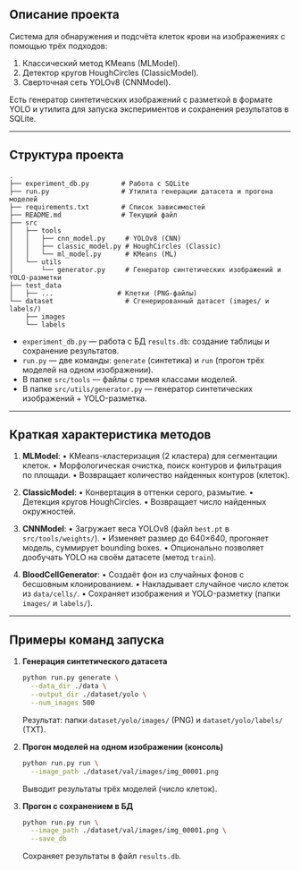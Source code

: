 ## Описание проекта

Система для обнаружения и подсчёта клеток крови на изображениях с помощью трёх подходов:

1. Классический метод KMeans (MLModel).
2. Детектор кругов HoughCircles (ClassicModel).
3. Сверточная сеть YOLOv8 (CNNModel).

Есть генератор синтетических изображений с разметкой в формате YOLO и утилита для запуска экспериментов и сохранения результатов в SQLite.

---

## Структура проекта

```
.
├── experiment_db.py        # Работа с SQLite
├── run.py                  # Утилита генерации датасета и прогона моделей
├── requirements.txt        # Список зависимостей
├── README.md               # Текущий файл
├── src
│   ├── tools
│   │   ├── cnn_model.py     # YOLOv8 (CNN)
│   │   ├── classic_model.py # HoughCircles (Classic)
│   │   └── ml_model.py      # KMeans (ML)
│   └── utils
│       └── generator.py     # Генератор синтетических изображений и YOLO-разметки
├── test_data
│   ├── ...                # Клетки (PNG-файлы)
└── dataset                  # Сгенерированный датасет (images/ и labels/)
    ├── images
    └── labels
```

* `experiment_db.py` — работа с БД `results.db`: создание таблицы и сохранение результатов.
* `run.py` — две команды: `generate` (синтетика) и `run` (прогон трёх моделей на одном изображении).
* В папке `src/tools` — файлы с тремя классами моделей.
* В папке `src/utils/generator.py` — генератор синтетических изображений + YOLO-разметка.

---

## Краткая характеристика методов

1. **MLModel**:
   • KMeans-кластеризация (2 кластера) для сегментации клеток.
   • Морфологическая очистка, поиск контуров и фильтрация по площади.
   • Возвращает количество найденных контуров (клеток).

2. **ClassicModel**:
   • Конвертация в оттенки серого, размытие.
   • Детекция кругов HoughCircles.
   • Возвращает число найденных окружностей.

3. **CNNModel**:
   • Загружает веса YOLOv8 (файл `best.pt` в `src/tools/weights/`).
   • Изменяет размер до 640×640, прогоняет модель, суммирует bounding boxes.
   • Опционально позволяет дообучать YOLO на своём датасете (метод `train`).

4. **BloodCellGenerator**:
   • Создаёт фон из случайных фонов с бесшовным клонированием.
   • Накладывает случайное число клеток из `data/cells/`.
   • Сохраняет изображения и YOLO-разметку (папки `images/` и `labels/`).

---

## Примеры команд запуска

1. **Генерация синтетического датасета**

   ```bash
   python run.py generate \
     --data_dir ./data \
     --output_dir ./dataset/yolo \
     --num_images 500
   ```

   Результат: папки `dataset/yolo/images/` (PNG) и `dataset/yolo/labels/` (TXT).

2. **Прогон моделей на одном изображении (консоль)**

   ```bash
   python run.py run \
     --image_path ./dataset/val/images/img_00001.png
   ```

   Выводит результаты трёх моделей (число клеток).

3. **Прогон с сохранением в БД**

   ```bash
   python run.py run \
     --image_path ./dataset/val/images/img_00001.png \
     --save_db
   ```

   Сохраняет результаты в файл `results.db`.
